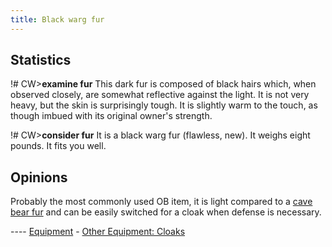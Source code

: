 ```yaml
---
title: Black warg fur
---
```


## Statistics

!# CW\>**examine fur**
This dark fur is composed of black hairs which, when observed closely,
are
somewhat reflective against the light. It is not very heavy, but the
skin
is surprisingly tough. It is slightly warm to the touch, as though
imbued
with its original owner's strength.

!# CW\>**consider fur**
It is a black warg fur (flawless, new).
It weighs eight pounds.
It fits you well.

## Opinions

Probably the most commonly used OB item, it is light compared to a [cave
bear fur](A_cave-bear_fur "wikilink") and can be easily switched for a
cloak when defense is necessary.


---- [Equipment](Equipment "wikilink") - [Other Equipment:
Cloaks](Cloak "wikilink")